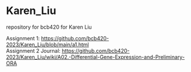 # Karen_Liu
repository for bcb420 for Karen Liu

Assignment 1: https://github.com/bcb420-2023/Karen_Liu/blob/main/a1.html <br>
Assignment 2 Journal: https://github.com/bcb420-2023/Karen_Liu/wiki/A02.-Differential-Gene-Expression-and-Preliminary-ORA

